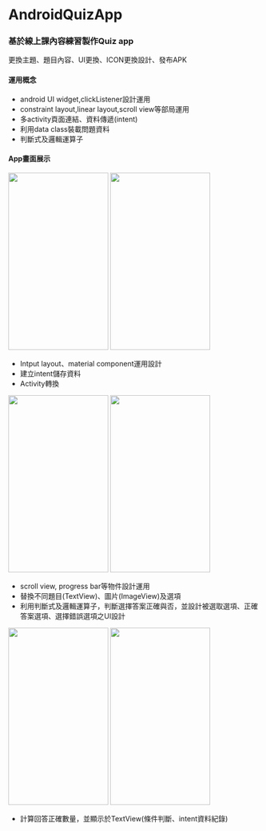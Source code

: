 # AndroidQuizApp
### 基於線上課內容練習製作Quiz app
更換主題、題目內容、UI更換、ICON更換設計、發布APK

#### 運用概念
- android UI widget,clickListener設計運用
- constraint layout,linear layout,scroll view等部局運用
- 多activity頁面連結、資料傳遞(intent)
- 利用data class裝載問題資料
- 判斷式及邏輯運算子

#### App畫面展示
<img src="https://user-images.githubusercontent.com/95333662/154617689-6b763a65-18ae-4d2f-ac49-7494a5cce5db.png" width="200" height="355" /> <img src="https://user-images.githubusercontent.com/95333662/154618192-4a52c9b8-c2ad-474f-aeee-6a085520e0cb.png" width="200" height="355" />
- Intput layout、material component運用設計
- 建立intent儲存資料
- Activity轉換

<img src="https://user-images.githubusercontent.com/95333662/154618204-ae2bab62-100b-43b0-8155-602ad1834cb5.png" width="200" height="355" /> <img src="https://user-images.githubusercontent.com/95333662/154618207-d0f917ae-3333-4fd1-a391-1c2db04f19be.png" width="200" height="355" /><br>
- scroll view, progress bar等物件設計運用
- 替換不同題目(TextView)、圖片(ImageView)及選項
- 利用判斷式及邏輯運算子，判斷選擇答案正確與否，並設計被選取選項、正確答案選項、選擇錯誤選項之UI設計

<img src="https://user-images.githubusercontent.com/95333662/154618212-47de12ad-97f2-4375-b399-a6a11c9a3d9d.png" width="200" height="355" /> <img src="https://user-images.githubusercontent.com/95333662/154618218-96a99b60-dd00-4c06-a4ba-93c5145e06c6.png" width="200" height="355" /><br>
- 計算回答正確數量，並顯示於TextView(條件判斷、intent資料紀錄)
